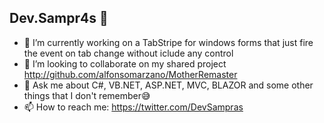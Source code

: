 ## Dev.Sampr4s 🐠

<!--
**devsampras/devsampras** is a ✨ _special_ ✨ repository because its `README.md` (this file) appears on your GitHub profile.-->

- 🔭 I’m currently working on a TabStripe for windows forms that just fire the event on tab change without iclude any control
- 👯 I’m looking to collaborate on my shared project http://github.com/alfonsomarzano/MotherRemaster
- 💬 Ask me about C#, VB.NET, ASP.NET, MVC, BLAZOR and some other things that I don't remember😅
- 📫 How to reach me: https://twitter.com/DevSampras <Tag me or send a DM>
<!--- ⚡ Fun fact: ...-->

